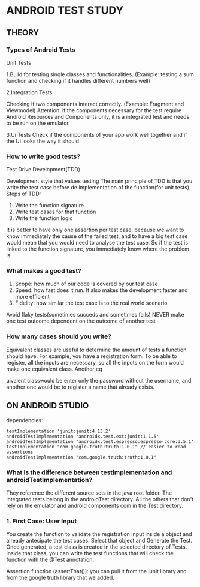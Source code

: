 # ANDROID TEST STUDY

## THEORY

### Types of Android Tests

Unit Tests

1.Build for testing single classes and functionalities. 
(Example: testing a sum function and checking if it handles different numbers well)


2.Integration Tests

Checking if two components interact correctly. (Example: Fragment and Viewmodel)
Attention: if the components necessary for the test require Android Resources and Components only, it 
is a integrated test and needs to be run on the emulator.


3.Ui Tests
Check if the components of your app work well together and if the UI looks the way it should



### How to write good tests?

Test Drive Development(TDD)

Development style that values testing
The main principle of TDD is that you write the test case before de implementation of the function(for unit
tests)
Steps of TDD:
1. Write the function signature
2. Write test cases for that function
3. Write the function logic

It is better to have only one assertion per test case, because we want to know immediately the cause of the failed test,
and to have a big test case would mean that you would need to analyse the test case.
So if the test is linked to the function signature, you immediately know where the problem is.


### What makes a good test?
1. Scope: how much of our code is covered by our test case
2. Speed: how fast does it run. It also makes the development faster and more efficient
3. Fidelity: how similar the test case is to the real world scenario

Avoid flaky tests(sometimes succeds and sometimes fails) 
NEVER make one test outcome dependent on the outcome of another test

### How many cases should you write?
Equivalent classes are useful to determine the amount of tests a function should have.
For example, you have a registration form. To be able to register, all the inputs are necessary, so
all the inputs on the form would make one equivalent class. Another eq

uivalent classwould be enter only the 
password without the username, and another one would be to register a name that already exists.


## ON ANDROID STUDIO

dependencies:

    testImplementation 'junit:junit:4.13.2'
    androidTestImplementation 'androidx.test.ext:junit:1.1.5'
    androidTestImplementation 'androidx.test.espresso:espresso-core:3.5.1'
    testImplementation "com.google.truth:truth:1.0.1" // easier to read assertions
    androidTestImplementation "com.google.truth:truth:1.0.1"

### What is the difference between testimplementation and androidTestImplementation? 
They reference the different source sets in the java root folder.
The integrated tests belong in the androidTest directory.
All the others that don't rely on the emulator and android components com in the Test directory.

### 1. First Case: User Input

You create the function to validate the registration Input inside a object and already antecipate 
the test cases.
Select that object and Generate the Test.
Once generated, a test class is created in the selected directory of Tests.
Inside that class, you can write the test functions that will check the function with the @Test
annotation.

Assertion function (assertThat()): you can pull it from the junit library and from the google truth library that we added.
